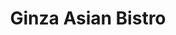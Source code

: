 ---
layout: place
title: "Ginza Asian Bistro"
permalink: /kentucky/louisville/ginza-asian-bistro.html
stateAbbr: KY
stateName: Kentucky
cityName: Louisville
place_id: ChIJ1Yr5pryfaYgRuxmT7HgvoC0
photos:
  - name: >-
      places/ChIJ1Yr5pryfaYgRuxmT7HgvoC0/photos/AeeoHcLRRCae5JzStVyDP4s__VknZG0Fk6Nporz1MQFjQ4Bmhe8gN0WS_9aYl9KEqqOFLXwyUIYQH9DaU0nSeDIPNU-rETAiCpeIlpw8J5q8Sj-cOQkhrj5jcdIF1A1f9JA8_J66NLOzQ2CJ3khwA3H1xqy1P6y9JyFvRcaJ9faTBDF5Rq2j1rwbhHhO10_Veh0GpOhRTAfDoeZyAAH-ypcdUGZoy-JPXlj1qn-LL8qEUW1bYeQeX3mon1Eff7rROyJ0iQv9zivkJliX1gUxRUXkv_y2w5bOUWR3BK6yMRfkCF47V0zvVSZEBQeMKJuKJNt3mzYXxHEa4xtcI8J3FS7TydCDW6Lo5gzRPX9DoN4JsO_xCUgzSFvmdH99Lxm3O7M6pCNcVSSH7nULnPQsTdcB5NUTbeUNjvS3zNm-5u7NuGLVbQ
    widthPx: 4032
    heightPx: 3024
    authorAttributions:
      - displayName: South
        uri: https://maps.google.com/maps/contrib/104644408499832452999
        photoUri: >-
          https://lh3.googleusercontent.com/a-/ALV-UjVp-hWKB_enJZ6pYo-4S915yyoxPYGjr_WS8WQGnTAD_sd1zUM=s100-p-k-no-mo
    flagContentUri: >-
      https://www.google.com/local/imagery/report/?cb_client=maps_api_places.places_api&image_key=!1e10!2sCIHM0ogKEICAgID99LK8HQ&hl=en-US
    googleMapsUri: >-
      https://www.google.com/maps/place//data=!3m4!1e2!3m2!1sCIHM0ogKEICAgID99LK8HQ!2e10!4m2!3m1!1s0x88699fbca6f98ad5:0x2da02f78ec9319bb
  - name: >-
      places/ChIJ1Yr5pryfaYgRuxmT7HgvoC0/photos/AeeoHcL4dFtq-xxWE-cQUM-BOrA14cYMIHxaTIqm_ToHo3RMxaBrUEhPWWA37_3ZhcrLAqTqfrmEKPYBGUXxnXBxH2bn1lwxFF7t9XTrn0VUVQ7O6xGzuYbpxs7vrlDE1TcWPaIQ_RjzttAmfNM8U8R8uzxgT0iJ6KnVpnVa7w-wI0tTGlKmnGLs3SfycLE1KeMvRoHsbH6TdUkrUctzJg6jFNRlmvtal-hAsZrebjgbn2nFPWzEX1WYVqfR_87imqkHUe2F4hkxh_1h16q79FMYG6nW8N3KBbB2Z12VGwCTmNCL_FucN_HTvlveciOmdapvTqTEdDMS4iK4xuq7wTNjnEeAAz93M4iOkMa6EYWZrgTJIq5Bsh6-KRkUE_XRUar_Wrl7s1tkbqeQr6GThYb35r6SUmFNYqKpJiXguWdnGQeuVmOFdzAXk04B2LZP5D56
    widthPx: 4000
    heightPx: 3000
    authorAttributions:
      - displayName: Surav Shrestha
        uri: https://maps.google.com/maps/contrib/105809659866013100491
        photoUri: >-
          https://lh3.googleusercontent.com/a-/ALV-UjUP1Q0Bo3fWW-qMWqTz_U0nqUzsEuxqvfJfJ5q55INllV0lrFYWrw=s100-p-k-no-mo
    flagContentUri: >-
      https://www.google.com/local/imagery/report/?cb_client=maps_api_places.places_api&image_key=!1e10!2sCIABIhADycKzbxuWmmfaPYEAB0r0&hl=en-US
    googleMapsUri: >-
      https://www.google.com/maps/place//data=!3m4!1e2!3m2!1sCIABIhADycKzbxuWmmfaPYEAB0r0!2e10!4m2!3m1!1s0x88699fbca6f98ad5:0x2da02f78ec9319bb
  - name: >-
      places/ChIJ1Yr5pryfaYgRuxmT7HgvoC0/photos/AeeoHcJwcAb6Kk8SUxbyOK08qc-uG7d2FSAGC3Fw1dvRnOUuHnuUtImwn0XfbM4sog661jCtzrprfpSc_6hJPIwzL7Bg7MITKaFXCo4rbgl-cLvSVXZuU84_LKld7mW4WKBXl9amEPdTJ0h90UMVX0ACp9VCL8ya-jAfxoAliKTy1ZkxcWXDt7Q_X7FqXOkypryDd8ApX1duwlmS3-xfhCoT2yDyymfFevBxDqaQh22uvnSgBZ-HNLtigMkDRDw42la_HLvkhZV1UqICEjqfIscnBu_0O8SFZr-5jc29EmcdKbIghBNJmMn7RFDJVrsUBt5h_moH5yLa5Ac5FHeDAIU6TMu1fLlNnr6uzFlZwFNZOd2OqprUQGWI5YJyU7d_c5qaWCPpZwYX52W3QF0ZXdTaPpqSGfRttOj7PDVb93q_Ihda8A
    widthPx: 4000
    heightPx: 3000
    authorAttributions:
      - displayName: Robert Secreto
        uri: https://maps.google.com/maps/contrib/105285840866879731496
        photoUri: >-
          https://lh3.googleusercontent.com/a/ACg8ocLerwuwEgCWhx9RWcIau9v6tNhpag4xDJ30FMq4pHBal500jA=s100-p-k-no-mo
    flagContentUri: >-
      https://www.google.com/local/imagery/report/?cb_client=maps_api_places.places_api&image_key=!1e10!2sCIHM0ogKEICAgICjp7XFdw&hl=en-US
    googleMapsUri: >-
      https://www.google.com/maps/place//data=!3m4!1e2!3m2!1sCIHM0ogKEICAgICjp7XFdw!2e10!4m2!3m1!1s0x88699fbca6f98ad5:0x2da02f78ec9319bb
  - name: >-
      places/ChIJ1Yr5pryfaYgRuxmT7HgvoC0/photos/AeeoHcJp_2DhGqACx11yb91TbqriSeZOJcIGJoAt1ZRDYDBrZKjbuCZOXbpvj_W3pM08BmUil2PahDCmPwasdstR9KmRwfvNIGXWURHIDH-J0XAf8yEAwqq3LrDYOyXV2md0u2gD9oXiTtFVnlVAoJK1crpGAzQhEUhTYwXe2-io881Pq547EMEzfchgRAjS86pEH5qUpgXY2Sg6DeBDCG1URHLnNSADJXBtuUtf3H8tLMxnHuhr2vky85VohSlHDFjFR9TxFVCK5eg0F6WJ8NwZO1LKbV1gLMywIaHQeySDpYXU0Hi--RP1otPHRVgjgJuARib9n4E9t5xDcx0IQdMvTMTLztt0cuRQZDQiMYE5unSSOXAkiw6sKuwS4bshMHaSIBdPM-xA4zCvZoEuUg3_lc5mrHJUrmdxIpaeLIVzwEnyLqsU
    widthPx: 3024
    heightPx: 4032
    authorAttributions:
      - displayName: Ashley Dillingham
        uri: https://maps.google.com/maps/contrib/110602724643190696195
        photoUri: >-
          https://lh3.googleusercontent.com/a-/ALV-UjW670y41d2abrYN49bo0mtt3c2GYdq9V2xE8dakLeFLPWHw0hMP=s100-p-k-no-mo
    flagContentUri: >-
      https://www.google.com/local/imagery/report/?cb_client=maps_api_places.places_api&image_key=!1e10!2sCIHM0ogKEICAgICb2bCKmQE&hl=en-US
    googleMapsUri: >-
      https://www.google.com/maps/place//data=!3m4!1e2!3m2!1sCIHM0ogKEICAgICb2bCKmQE!2e10!4m2!3m1!1s0x88699fbca6f98ad5:0x2da02f78ec9319bb
  - name: >-
      places/ChIJ1Yr5pryfaYgRuxmT7HgvoC0/photos/AeeoHcIRKVGc0oeK_nLyN0-GLBa6HEtzTkBPm1zLcDTM6_LhIJyepf0655PbU2NC1NHjxPbA8Ox4v4Sl3s1BSGhbYC91Xk9lIA5ZffwbFvc8D7AxnWju8FB1fX-TLH9hsihVjaUhY7BJZMwlfjpyI-sk_nwWt9waqh6z9CDrpjw9_T4Y_mp5au3LxkqhfGcVN5rVAEUy7Lxe79y5bDDm3S2KiXmHKhR5oRjEKMq6jWzFCAIpHmEU_H8TSMqYN6g0_seXA0arS2CeFkZHRSObN5cGxuWzW-DRIG1lHqbRiESWIKpjOQhJgG0xLy6j7S_lcB95gnSqxPrUgolMIUe7hnTHzbSniHTcNA6mv24mOxSJVW7GgyElKO74y7y5TmbD34azJ3fJeoDppqNisDPWWoVIHkDZVLgvkTvK6bUFN3X60dJMnw
    widthPx: 3840
    heightPx: 2160
    authorAttributions:
      - displayName: Chris Kinberger
        uri: https://maps.google.com/maps/contrib/108222733444301267003
        photoUri: >-
          https://lh3.googleusercontent.com/a-/ALV-UjXcIM87dR73_jbvFGM7UzhHk-CUelsGcSD9CD4j5LCOyTzb3zd6zg=s100-p-k-no-mo
    flagContentUri: >-
      https://www.google.com/local/imagery/report/?cb_client=maps_api_places.places_api&image_key=!1e10!2sCIHM0ogKEICAgICOpKTHJg&hl=en-US
    googleMapsUri: >-
      https://www.google.com/maps/place//data=!3m4!1e2!3m2!1sCIHM0ogKEICAgICOpKTHJg!2e10!4m2!3m1!1s0x88699fbca6f98ad5:0x2da02f78ec9319bb
  - name: >-
      places/ChIJ1Yr5pryfaYgRuxmT7HgvoC0/photos/AeeoHcLRFPDQVnJkTeNE1Uy8SSGrLeGqFrP2XeCof9ndvsdD_KOupGjbds-wut0OPNKh9oBN-staVSB-J4fopwMx5_smMJ0FOtHgPAkDTxGv--O-U6vYtT-R7l7Nbo5hiLhklWFOXTfR1qfL33PScCDwVD6e1G7wCkti7t2zIkvTFtP-EZBP1jIu5T8H5Nl659LfekbDVXTdCb9kiCwLMMoXY6S3JM_JGfEp1ehjID-CysOyMXcLJwPvvuyYlsX0u9rNfBvrFnlWnFedhdMF0b1W_KpixAv1sQf_4Mo6wEBQtYpBQcN3R9Q5aG1p_A8btXykl_FFQQC8Rvm86lLea8A6hDX_osO75bn1mfjYOJar6fFrnA52a4sHPxVK1kJAWb4_px3PGgAV4JQwYJvimRzYm74NtV2qpV8pRkiXPWvgc7TBy_XU
    widthPx: 4032
    heightPx: 3024
    authorAttributions:
      - displayName: South
        uri: https://maps.google.com/maps/contrib/104644408499832452999
        photoUri: >-
          https://lh3.googleusercontent.com/a-/ALV-UjVp-hWKB_enJZ6pYo-4S915yyoxPYGjr_WS8WQGnTAD_sd1zUM=s100-p-k-no-mo
    flagContentUri: >-
      https://www.google.com/local/imagery/report/?cb_client=maps_api_places.places_api&image_key=!1e10!2sCIHM0ogKEICAgID99LK8_QE&hl=en-US
    googleMapsUri: >-
      https://www.google.com/maps/place//data=!3m4!1e2!3m2!1sCIHM0ogKEICAgID99LK8_QE!2e10!4m2!3m1!1s0x88699fbca6f98ad5:0x2da02f78ec9319bb
  - name: >-
      places/ChIJ1Yr5pryfaYgRuxmT7HgvoC0/photos/AeeoHcI_ZqDRIKHWgGyPJ_M0tJY4b-cZuxjii_NR_ArBrjdE4jjqJ3oqP6QoyYCHl6OWX3wIVQ00bd9pXZObQMxOaiuPVdHccjeq1GzqW0oj84qph5vpmc_6EUshe9THPzk26P5H94Uf4cZ1OlgDteKo9nBqfUNBIlZqBKe7Zd1ITr2Xk24q7MigJ6zv0eKoS-acqFTxjmep713qFesOFH5ZevKmEQZkVbjfhymG6kkQGjhkp3STouFT_553jrvQJYjmHHPcXSFBRMcwt4Z4Cnp8qn749h2x5ugSlkmJNeHR6f_0Np4OArgIrTHy7D8Xfg5Q27AG09ot0kr8b0rloU8HZnSLLCAFK_j4qhhv_lT4PB3Vb2Ij80HfAbtyypJr4XZglzpn14u4OOn-40evx1P3cXTBnrIfW6Scuoh7C1VPV3eoVrTs
    widthPx: 3600
    heightPx: 4800
    authorAttributions:
      - displayName: Caro
        uri: https://maps.google.com/maps/contrib/113884648174850211593
        photoUri: >-
          https://lh3.googleusercontent.com/a/ACg8ocKWwl8n1VrCxmTch_W7T6s2Zp3jlUzSh2ypd8HE1g8QTJD6Pmw=s100-p-k-no-mo
    flagContentUri: >-
      https://www.google.com/local/imagery/report/?cb_client=maps_api_places.places_api&image_key=!1e10!2sCIHM0ogKEICAgMDgw9e0hQE&hl=en-US
    googleMapsUri: >-
      https://www.google.com/maps/place//data=!3m4!1e2!3m2!1sCIHM0ogKEICAgMDgw9e0hQE!2e10!4m2!3m1!1s0x88699fbca6f98ad5:0x2da02f78ec9319bb
  - name: >-
      places/ChIJ1Yr5pryfaYgRuxmT7HgvoC0/photos/AeeoHcKLb6PPnI5sN5cFqVhvJ390clc1WdFJM5jkP2p3WkhgAZlg7LLvXdptpo11ZP0G-bUfV8yKBc9-L_Jz-ygB7MVIY-8ru4E7npKxchzPgCxN7DcLSafvcDTPQSbExhWm-7ahfxw7HueMkXJzfNK0XfDWWG_pR27z56cefqtTT6t1YDxt3AcuFDKpaYxYJPzKEIDSKQdZfSqjDfclbWq2kj0isguhc2JqsQ_OJQMSE2omBfruckO7KqRPyEHcGxZt27gO5RSqCjvlbWauOzcBePuf8NyaX8ixR6NmI8_LRYvQjNjpsjm_ErlNX18UXekxs81FjWbFdm3wApi8yUlBjKAxdjXurSOmvBaOFH5DQDa7uFQPtbPDKqDu89PXAxKrtn5N9za5BWWjyvuLeQ7xCy1Cc6Z_YF47ovR6XHZfAF8KcQ
    widthPx: 4032
    heightPx: 3024
    authorAttributions:
      - displayName: South
        uri: https://maps.google.com/maps/contrib/104644408499832452999
        photoUri: >-
          https://lh3.googleusercontent.com/a-/ALV-UjVp-hWKB_enJZ6pYo-4S915yyoxPYGjr_WS8WQGnTAD_sd1zUM=s100-p-k-no-mo
    flagContentUri: >-
      https://www.google.com/local/imagery/report/?cb_client=maps_api_places.places_api&image_key=!1e10!2sCIHM0ogKEICAgID99LK8FQ&hl=en-US
    googleMapsUri: >-
      https://www.google.com/maps/place//data=!3m4!1e2!3m2!1sCIHM0ogKEICAgID99LK8FQ!2e10!4m2!3m1!1s0x88699fbca6f98ad5:0x2da02f78ec9319bb
  - name: >-
      places/ChIJ1Yr5pryfaYgRuxmT7HgvoC0/photos/AeeoHcLOETJXGSsJKs2qxEQZpji6KCGU6oR3TPTEgvTco2fFotsUWH_HkX8rRPNldEzbTxeXgxHyn_Uz9ISXRvjUt7LQvRhT7T--51qIooQUQ85tOirrkjaae3D-1DW5oEVXV0ImVljYK90PP96cH2Lcd-neWHy511W64pbHDN9abR-Ejx82OjJ1TL9F1zTko7okMELy_1CISjAjEWLKWPHYTLxf6k-jSLu3mOiwzCHyCENc11hl4SemdY1wgFHUkMbIdWYJAuxlV0ZB0BKTDr3_DB8WPtRWGftPwSL4j1-yEhSCdmVoxfvRDZBHMgqhkDTLapt_HD24WO1IFFya5ADWVBmqS08AmYD7qDZFo92ebrEJjO69I9VAzgD1hJzI29HvQFD10K__3Sx7w3d49oN0ZADGbbkiKjSRPz9eSh9Kvdur8dY
    widthPx: 4029
    heightPx: 2642
    authorAttributions:
      - displayName: South
        uri: https://maps.google.com/maps/contrib/104644408499832452999
        photoUri: >-
          https://lh3.googleusercontent.com/a-/ALV-UjVp-hWKB_enJZ6pYo-4S915yyoxPYGjr_WS8WQGnTAD_sd1zUM=s100-p-k-no-mo
    flagContentUri: >-
      https://www.google.com/local/imagery/report/?cb_client=maps_api_places.places_api&image_key=!1e10!2sCIHM0ogKEICAgID99LK8pQE&hl=en-US
    googleMapsUri: >-
      https://www.google.com/maps/place//data=!3m4!1e2!3m2!1sCIHM0ogKEICAgID99LK8pQE!2e10!4m2!3m1!1s0x88699fbca6f98ad5:0x2da02f78ec9319bb
  - name: >-
      places/ChIJ1Yr5pryfaYgRuxmT7HgvoC0/photos/AeeoHcJBa8VtSEnNAtsv-h34LWYeycDydBYk_i6XUNyRofvWV5RLZcN6xS_4e8kHz64RxJ93weA1XAUIWE3gogEjx2IveJrIScOx-3qnit5r3_S7QADN8bHMoZUVOYObJ4RVhnoHyK5uEP7HdIwPwpjWHBx_i_2PflPTQExmueWrwegMdivLDs-QI5QmrVwqgO-ciaLMDfX4FhmiGXnFB-fiIFeJdkHycfPCtN5ij9l_nWZJF7BgBETyg5zqWn5gRbAF4NGvQDTSUuvjFhKdj99A-TKx3UoRuebPpKvCSwjpU_ZwkSbr7OTNMPqFLmc3cDEo2ntCwfwikP-JdoMP8m1NQiGavTOBhA8qSg9yrJv6WLb8QOAixbfAdogthN43-0jHG1Tl4QjrHzv0tR6tgVsJhMx7YxAz_Wl05RNbvj-Ib0kEVhs
    widthPx: 4032
    heightPx: 3024
    authorAttributions:
      - displayName: South
        uri: https://maps.google.com/maps/contrib/104644408499832452999
        photoUri: >-
          https://lh3.googleusercontent.com/a-/ALV-UjVp-hWKB_enJZ6pYo-4S915yyoxPYGjr_WS8WQGnTAD_sd1zUM=s100-p-k-no-mo
    flagContentUri: >-
      https://www.google.com/local/imagery/report/?cb_client=maps_api_places.places_api&image_key=!1e10!2sCIHM0ogKEICAgID99LK85QE&hl=en-US
    googleMapsUri: >-
      https://www.google.com/maps/place//data=!3m4!1e2!3m2!1sCIHM0ogKEICAgID99LK85QE!2e10!4m2!3m1!1s0x88699fbca6f98ad5:0x2da02f78ec9319bb
address: 9420 Shelbyville Rd, Louisville, KY 40222, USA
street: 9420 Shelbyville Rd
city: Louisville
state: KY
zip: '40222'
country: USA
neighborhood: null
latitude: '38.245970'
longitude: '-85.575662'
accessibility_options:
  wheelchairAccessibleParking: true
  wheelchairAccessibleEntrance: true
  wheelchairAccessibleRestroom: true
  wheelchairAccessibleSeating: true
business_status: OPERATIONAL
name: Ginza Asian Bistro
google_maps_links:
  directionsUri: >-
    https://www.google.com/maps/dir//''/data=!4m7!4m6!1m1!4e2!1m2!1m1!1s0x88699fbca6f98ad5:0x2da02f78ec9319bb!3e0
  placeUri: https://maps.google.com/?cid=3287679924392106427
  writeAReviewUri: >-
    https://www.google.com/maps/place//data=!4m3!3m2!1s0x88699fbca6f98ad5:0x2da02f78ec9319bb!12e1
  reviewsUri: >-
    https://www.google.com/maps/place//data=!4m4!3m3!1s0x88699fbca6f98ad5:0x2da02f78ec9319bb!9m1!1b1
  photosUri: >-
    https://www.google.com/maps/place//data=!4m3!3m2!1s0x88699fbca6f98ad5:0x2da02f78ec9319bb!10e5
primary_type: Japanese Restaurant
opening_hours:
  regular: null
  current: null
secondary_opening_hours:
  regular:
    weekdayDescriptions: null
    type: null
  current:
    weekdayDescriptions: null
    type: null
phone: (502) 749-8878
price_level: PRICE_LEVEL_MODERATE
price_range: $10 &ndash; $20
rating: '4.5'
rating_count: 421
website: https://www.ginzaasianbistroky.com/
description: null
reviews: null
parking_options: null
payment_options: null
allow_dogs: null
curbside_pickup: null
delivery: null
dine_in: null
good_for_children: null
good_for_groups: null
good_for_sports: null
live_music: null
menu_for_children: null
outdoor_seating: null
reservable: null
restroom: null
serves_beer: null
serves_breakfast: null
serves_brunch: null
serves_cocktails: null
serves_coffee: null
serves_dinner: null
serves_dessert: null
serves_lunch: null
serves_vegetarian_food: null
serves_wine: null
takeout: null

---